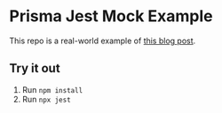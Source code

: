 # Prisma Jest Mock Example

This repo is a real-world example of [this blog post](https://blog.nahtnam.com/how-to-test-with-prisma).

## Try it out

1. Run `npm install`
2. Run `npx jest`
